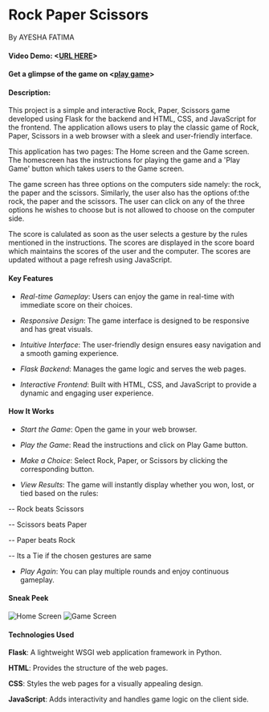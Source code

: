 # Rock Paper Scissors

By AYESHA FATIMA

#### Video Demo:  <[URL HERE](https://youtu.be/wUxhQt97PkM)>

#### Get a glimpse of the game on <[play game](https://techie-ayeshafatima.github.io/Rock-Paper-Scissors/)>

#### Description:
This project is a simple and interactive Rock, Paper, Scissors game developed using Flask for the backend and HTML, CSS, and JavaScript for the frontend. The application allows users to play the classic game of Rock, Paper, Scissors in a web browser with a sleek and user-friendly interface.

This application has two pages: The Home screen and the Game screen. The homescreen has the instructions for playing the game and a 'Play Game' button which takes users to the Game screen.

The game screen has three options on the computers side namely: the rock, the paper and the scissors. Similarly, the user also has the options of:the rock, the paper and the scissors. The user can click on any of the three options he wishes to choose but is not allowed to choose on the computer side.

The score is calulated as soon as the user selects a gesture by the rules mentioned in the instructions. The scores are displayed in the score board which maintains the scores of the user and the computer. The scores are updated without a page refresh using JavaScript.

#### Key Features
- *Real-time Gameplay*: Users can enjoy the game in real-time with immediate score on their choices.

- *Responsive Design*: The game interface is designed to be responsive and has great visuals.

- *Intuitive Interface*: The user-friendly design ensures easy navigation and a smooth gaming experience.

- *Flask Backend*: Manages the game logic and serves the web pages.

- *Interactive Frontend*: Built with HTML, CSS, and JavaScript to provide a dynamic and engaging user experience.

#### How It Works
- *Start the Game*: Open the game in your web browser.

- *Play the Game*: Read the instructions and click on Play Game button.

- *Make a Choice*: Select Rock, Paper, or Scissors by clicking the corresponding button.

- *View Results*: The game will instantly display whether you won, lost, or tied based on the rules:

-- Rock beats Scissors

-- Scissors beats Paper

-- Paper beats Rock

-- Its a Tie if the chosen gestures are same

- *Play Again*: You can play multiple rounds and enjoy continuous gameplay.

#### Sneak Peek
![Home Screen](home_screen.png)
![Game Screen](game_screen.png)


#### Technologies Used
**Flask**: A lightweight WSGI web application framework in Python.

**HTML**: Provides the structure of the web pages.

**CSS**: Styles the web pages for a visually appealing design.

**JavaScript**: Adds interactivity and handles game logic on the client side.


